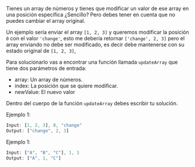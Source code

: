 Tienes un array de números y tienes que modificar un valor de ese array en una posición específica ¿Sencillo? Pero debes tener en cuenta que no puedes cambiar el array original.

Un ejemplo sería enviar el array `[1, 2, 3]` y queremos modificar la posición `0` con el valor `'change'`, esto me debería retornar `['change', 2, 3]` pero el array enviando no debe ser modificado, es decir debe mantenerse con su estado original de `[1, 2, 3]`,

Para solucionarlo vas a encontrar una función llamada `updateArray` que tiene dos parámetros de entrada:

- array: Un array de números.
- index: La posición que se quiere modificar.
- newValue: El nuevo valor

Dentro del cuerpo de la función `updateArray` debes escribir tu solución.

Ejemplo 1:

```js
Input: [1, 2, 3], 0, "change"
Output: ["change", 2, 3]
```

Ejemplo 1:

```js
Input: ["A", "B", "C"], 1, 1
Output: ["A", 1, "C"]
```
